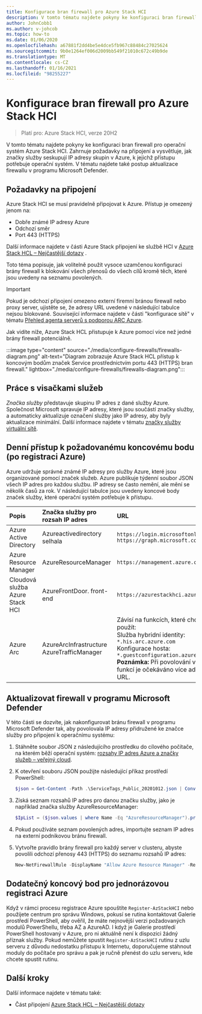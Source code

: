 ```yaml
---
title: Konfigurace bran firewall pro Azure Stack HCI
description: V tomto tématu najdete pokyny ke konfiguraci bran firewall pro operační systém Azure Stack HCI.
author: JohnCobb1
ms.author: v-johcob
ms.topic: how-to
ms.date: 01/06/2020
ms.openlocfilehash: a67881f2dd4be5e4dce5fb967c88484c27025624
ms.sourcegitcommit: 9b0e1264ef006d2009bb549f21010c672c49b9de
ms.translationtype: MT
ms.contentlocale: cs-CZ
ms.lasthandoff: 01/16/2021
ms.locfileid: "98255227"
---
```

# <a name="configure-firewalls-for-azure-stack-hci"></a>Konfigurace bran firewall pro Azure Stack HCI

>Platí pro: Azure Stack HCI, verze 20H2

V tomto tématu najdete pokyny ke konfiguraci bran firewall pro operační systém Azure Stack HCI. Zahrnuje požadavky na připojení a vysvětluje, jak značky služby seskupují IP adresy skupin v Azure, k jejichž přístupu potřebuje operační systém. V tématu najdete také postup aktualizace firewallu v programu Microsoft Defender.

## <a name="connectivity-requirements"></a>Požadavky na připojení
Azure Stack HCI se musí pravidelně připojovat k Azure. Přístup je omezený jenom na:
- Dobře známé IP adresy Azure
- Odchozí směr
- Port 443 (HTTPS)

Další informace najdete v části Azure Stack připojení ke službě HCI v [Azure Stack HCL – Nejčastější dotazy](../faq.md) .

Toto téma popisuje, jak volitelně použít vysoce uzamčenou konfiguraci brány firewall k blokování všech přenosů do všech cílů kromě těch, které jsou uvedeny na seznamu povolených.

   >[!IMPORTANT]
   > Pokud je odchozí připojení omezeno externí firemní bránou firewall nebo proxy server, ujistěte se, že adresy URL uvedené v následující tabulce nejsou blokované. Související informace najdete v části "konfigurace sítě" v tématu [Přehled agenta serverů s podporou ARC Azure](/azure/azure-arc/servers/agent-overview#networking-configuration).


Jak vidíte níže, Azure Stack HCL přistupuje k Azure pomocí více než jedné brány firewall potenciálně.

:::image type="content" source="./media/configure-firewalls/firewalls-diagram.png" alt-text="Diagram zobrazuje Azure Stack HCL přístup k koncovým bodům značek Service prostřednictvím portu 443 (HTTPS) bran firewall." lightbox="./media/configure-firewalls/firewalls-diagram.png":::

## <a name="working-with-service-tags"></a>Práce s visačkami služeb
*Značka služby* představuje skupinu IP adres z dané služby Azure. Společnost Microsoft spravuje IP adresy, které jsou součástí značky služby, a automaticky aktualizuje označení služby jako IP adresy, aby byly aktualizace minimální. Další informace najdete v tématu [značky služby virtuální sítě](/azure/virtual-network/service-tags-overview).

## <a name="required-endpoint-daily-access-after-azure-registration"></a>Denní přístup k požadovanému koncovému bodu (po registraci Azure)
Azure udržuje správné známé IP adresy pro služby Azure, které jsou organizované pomocí značek služeb. Azure publikuje týdenní soubor JSON všech IP adres pro každou službu. IP adresy se často nemění, ale mění se několik časů za rok. V následující tabulce jsou uvedeny koncové body značek služby, které operační systém potřebuje k přístupu.

| Popis                   | Značka služby pro rozsah IP adres  | URL                                                                                 |
| :-----------------------------| :-----------------------  | :---------------------------------------------------------------------------------- |
| Azure Active Directory        | Azureactivedirectory selhala      | `https://login.microsoftonline.com`<br> `https://graph.microsoft.com`               |
| Azure Resource Manager        | AzureResourceManager      | `https://management.azure.com`                        |
| Cloudová služba Azure Stack HCI | AzureFrontDoor. front-end   | `https://azurestackhci.azurefd.net` |
| Azure Arc                     | AzureArcInfrastructure<br> AzureTrafficManager | Závisí na funkcích, které chcete použít:<br> Služba hybridní identity: `*.his.arc.azure.com`<br> Konfigurace hosta: `*.guestconfiguration.azure.com`<br> **Poznámka:** Při povolování více funkcí je očekáváno více adres URL. |

## <a name="update-microsoft-defender-firewall"></a>Aktualizovat firewall v programu Microsoft Defender
V této části se dozvíte, jak nakonfigurovat bránu firewall v programu Microsoft Defender tak, aby povolovala IP adresy přidružené ke značce služby pro připojení k operačnímu systému:

1. Stáhněte soubor JSON z následujícího prostředku do cílového počítače, na kterém běží operační systém: [rozsahy IP adres Azure a značky služeb – veřejný cloud](https://www.microsoft.com/download/details.aspx?id=56519).

1. K otevření souboru JSON použijte následující příkaz prostředí PowerShell:

    ```powershell
    $json = Get-Content -Path .\ServiceTags_Public_20201012.json | ConvertFrom-Json
    ```

1. Získá seznam rozsahů IP adres pro danou značku služby, jako je například značka služby AzureResourceManager:

    ```powershell
    $IpList = ($json.values | where Name -Eq "AzureResourceManager").properties.addressPrefixes
    ```

1. Pokud používáte seznam povolených adres, importujte seznam IP adres na externí podnikovou bránu firewall.

1. Vytvořte pravidlo brány firewall pro každý server v clusteru, abyste povolili odchozí přenosy 443 (HTTPS) do seznamu rozsahů IP adres:

    ```powershell
    New-NetFirewallRule -DisplayName "Allow Azure Resource Manager" -RemoteAddress $IpList -Direction Outbound -LocalPort 443 -Protocol TCP -Action Allow -Profile Any -Enabled True
    ```

## <a name="additional-endpoint-for-one-time-azure-registration"></a>Dodatečný koncový bod pro jednorázovou registraci Azure
Když v rámci procesu registrace Azure spouštíte `Register-AzStackHCI` nebo použijete centrum pro správu Windows, pokusí se rutina kontaktovat Galerie prostředí PowerShell, aby ověřil, že máte nejnovější verzi požadovaných modulů PowerShellu, třeba AZ a AzureAD. I když je Galerie prostředí PowerShell hostovaný v Azure, pro ni aktuálně není k dispozici žádný příznak služby. Pokud nemůžete spustit `Register-AzStackHCI` rutinu z uzlu serveru z důvodu nedostatku přístupu k Internetu, doporučujeme stáhnout moduly do počítače pro správu a pak je ručně přenést do uzlu serveru, kde chcete spustit rutinu.

## <a name="next-steps"></a>Další kroky
Další informace najdete v tématu také:
- Část připojení [Azure Stack HCL – Nejčastější dotazy](../faq.md)